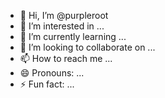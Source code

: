 - 👋 Hi, I’m @purpleroot
- 👀 I’m interested in ...
- 🌱 I’m currently learning ...
- 💞️ I’m looking to collaborate on ...
- 📫 How to reach me ...
- 😄 Pronouns: ...
- ⚡ Fun fact: ...

<!---
purpleroot/purpleroot is a ✨ special ✨ repository because its `README.md` (this file) appears on your GitHub profile.
You can click the Preview link to take a look at your changes.
--->
